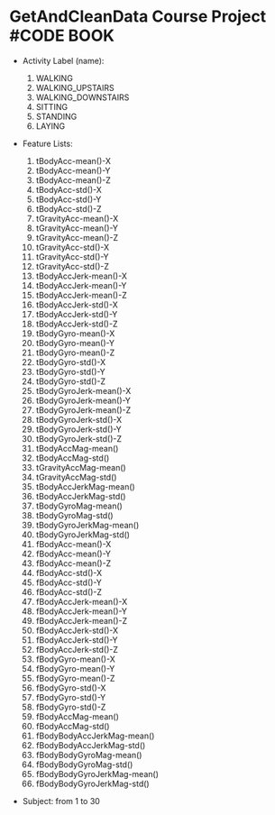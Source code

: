 GetAndCleanData Course Project
#CODE BOOK
===============
  - Activity Label (name):
    1. WALKING
    2. WALKING_UPSTAIRS
    3. WALKING_DOWNSTAIRS
    4. SITTING
    5. STANDING
    6. LAYING

  - Feature Lists:
    1. tBodyAcc-mean()-X
    2. tBodyAcc-mean()-Y
    3. tBodyAcc-mean()-Z
    4. tBodyAcc-std()-X
    5. tBodyAcc-std()-Y
    6. tBodyAcc-std()-Z
    7. tGravityAcc-mean()-X
    8. tGravityAcc-mean()-Y
    9. tGravityAcc-mean()-Z
    10. tGravityAcc-std()-X
    11. tGravityAcc-std()-Y
    12. tGravityAcc-std()-Z
    13. tBodyAccJerk-mean()-X
    14. tBodyAccJerk-mean()-Y
    15. tBodyAccJerk-mean()-Z
    16. tBodyAccJerk-std()-X
    17. tBodyAccJerk-std()-Y
    18. tBodyAccJerk-std()-Z
    19. tBodyGyro-mean()-X
    20. tBodyGyro-mean()-Y
    21. tBodyGyro-mean()-Z
    22. tBodyGyro-std()-X
    23. tBodyGyro-std()-Y
    24. tBodyGyro-std()-Z
    25. tBodyGyroJerk-mean()-X
    26. tBodyGyroJerk-mean()-Y
    27. tBodyGyroJerk-mean()-Z
    28. tBodyGyroJerk-std()-X
    29. tBodyGyroJerk-std()-Y
    30. tBodyGyroJerk-std()-Z
    31. tBodyAccMag-mean()
    32. tBodyAccMag-std()
    33. tGravityAccMag-mean()
    34. tGravityAccMag-std()
    35. tBodyAccJerkMag-mean()
    36. tBodyAccJerkMag-std()
    37. tBodyGyroMag-mean()
    38. tBodyGyroMag-std()
    39. tBodyGyroJerkMag-mean()
    40. tBodyGyroJerkMag-std()
    41. fBodyAcc-mean()-X
    42. fBodyAcc-mean()-Y
    43. fBodyAcc-mean()-Z
    44. fBodyAcc-std()-X
    45. fBodyAcc-std()-Y
    46. fBodyAcc-std()-Z
    47. fBodyAccJerk-mean()-X
    48. fBodyAccJerk-mean()-Y
    49. fBodyAccJerk-mean()-Z
    50. fBodyAccJerk-std()-X
    51. fBodyAccJerk-std()-Y
    52. fBodyAccJerk-std()-Z
    53. fBodyGyro-mean()-X
    54. fBodyGyro-mean()-Y
    55. fBodyGyro-mean()-Z
    56. fBodyGyro-std()-X
    57. fBodyGyro-std()-Y
    58. fBodyGyro-std()-Z
    59. fBodyAccMag-mean()
    60. fBodyAccMag-std()
    61. fBodyBodyAccJerkMag-mean()
    62. fBodyBodyAccJerkMag-std()
    63. fBodyBodyGyroMag-mean()
    64. fBodyBodyGyroMag-std()
    65. fBodyBodyGyroJerkMag-mean()
    66. fBodyBodyGyroJerkMag-std()

  - Subject: from 1 to 30